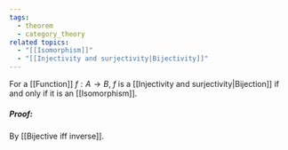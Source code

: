 ```yaml
---
tags:
  - theorem
  - category_theory
related topics:
  - "[[Isomorphism]]"
  - "[[Injectivity and surjectivity|Bijectivity]]"
---
```

For a [[Function]] $f: A\to B$, $f$ is a [[Injectivity and surjectivity|Bijection]] if and only if it is an [[Isomorphism]].
##### Proof:
By [[Bijective iff inverse]].